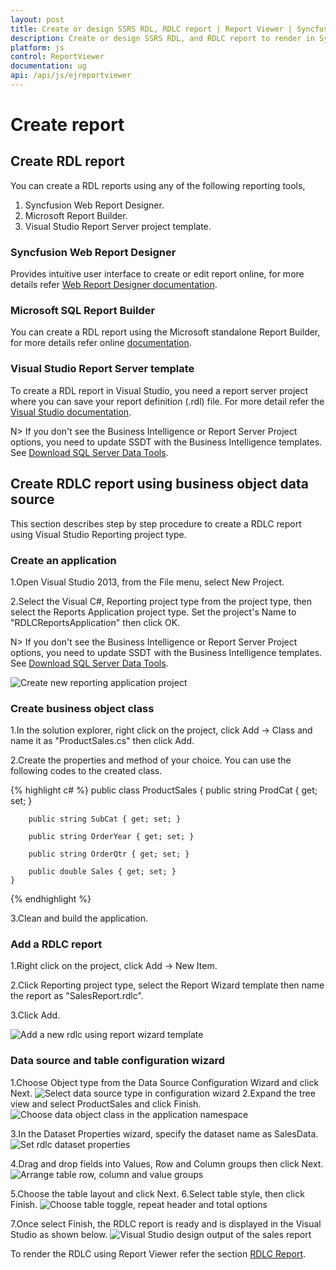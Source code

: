 ```yaml
---
layout: post
title: Create or design SSRS RDL, RDLC report | Report Viewer | Syncfusion
description: Create or design SSRS RDL, and RDLC report to render in Syncfusion HTML5 JavaScript Report Viewer.
platform: js
control: ReportViewer
documentation: ug
api: /api/js/ejreportviewer
---
```


# Create report

## Create RDL report
You can create a RDL reports using any of the following reporting tools,

1.	Syncfusion Web Report Designer.
2.	Microsoft Report Builder.
3.	Visual Studio Report Server project template.

### Syncfusion Web Report Designer
Provides intuitive user interface to create or edit report online, for more details refer [Web Report Designer documentation](/js/reportdesigner/overview).

### Microsoft SQL Report Builder
You can create a RDL report using the Microsoft standalone Report Builder, for more details refer online [documentation](https://docs.microsoft.com/en-us/sql/reporting-services/report-builder/start-report-builder?view=sql-server-2014).

### Visual Studio Report Server template
To create a RDL report in Visual Studio, you need a report server project where you can save your report definition (.rdl) file. For more detail refer the [Visual Studio documentation](https://docs.microsoft.com/en-us/sql/reporting-services/create-a-basic-table-report-ssrs-tutorial?view=sql-server-2014).

N> If you don't see the Business Intelligence or Report Server Project options, you need to update SSDT with the Business Intelligence templates. See [Download SQL Server Data Tools](https://docs.microsoft.com/en-us/sql/ssdt/download-sql-server-data-tools-ssdt?view=sql-server-2017).

## Create RDLC report using business object data source
This section describes step by step procedure to create a RDLC report using Visual Studio Reporting project type.

### Create an application
1.Open Visual Studio 2013, from the File menu, select New Project.

2.Select the Visual C#, Reporting project type from the project type, then select the Reports Application project type. Set the project's Name to "RDLCReportsApplication" then click OK.

N> If you don't see the Business Intelligence or Report Server Project options, you need to update SSDT with the Business Intelligence templates. See [Download SQL Server Data Tools](https://docs.microsoft.com/en-us/sql/ssdt/previous-releases-of-sql-server-data-tools-ssdt-and-ssdt-bi?view=sql-server-2017#links-to-download-pages).

![Create new reporting application project](/images/how-to/create-report/reporting-application.png)

### Create business object class
1.In the solution explorer, right click on the project, click Add -> Class and name it as "ProductSales.cs" then click Add.

2.Create the properties and method of your choice. You can use the following codes to the created class.

{% highlight c# %}
    public class ProductSales
    {
        public string ProdCat { get; set; }

        public string SubCat { get; set; }

        public string OrderYear { get; set; }

        public string OrderQtr { get; set; }

        public double Sales { get; set; }
    }

{% endhighlight %}

3.Clean and build the application.

### Add a RDLC report
1.Right click on the project, click Add -> New Item.

2.Click Reporting project type, select the Report Wizard template then name the report as "SalesReport.rdlc".

3.Click Add.

![Add a new rdlc using report wizard template](/images/how-to/create-report/add-sales-report-rdlc.png)

### Data source and table configuration wizard

1.Choose Object type from the Data Source Configuration Wizard and click Next.
![Select data source type in configuration wizard](/images/how-to/create-report/choose-data-source-type.png)
2.Expand the tree view and select ProductSales and click Finish.
![Choose data object class in the application namespace](/images/how-to/create-report/select-data-objects.png)

3.In the Dataset Properties wizard, specify the dataset name as SalesData.
![Set rdlc dataset properties](/images/how-to/create-report/rdlc-dataset-properties.png)

4.Drag and drop fields into Values, Row and Column groups then click Next.
![Arrange table row, column and value groups](/images/how-to/create-report/arrange-table-fields.png)

5.Choose the table layout and click Next.
6.Select table style, then click Finish.
![Choose table toggle, repeat header and total options](/images/how-to/create-report/choose-table-layout.png)

7.Once select Finish, the RDLC report is ready and is displayed in the Visual Studio as shown below.
![Visual Studio design output of the sales report](/images/how-to/create-report/sales-report-design.png)

To render the RDLC using Report Viewer refer the section [RDLC Report](/js/reportviewer/rdlc-report).